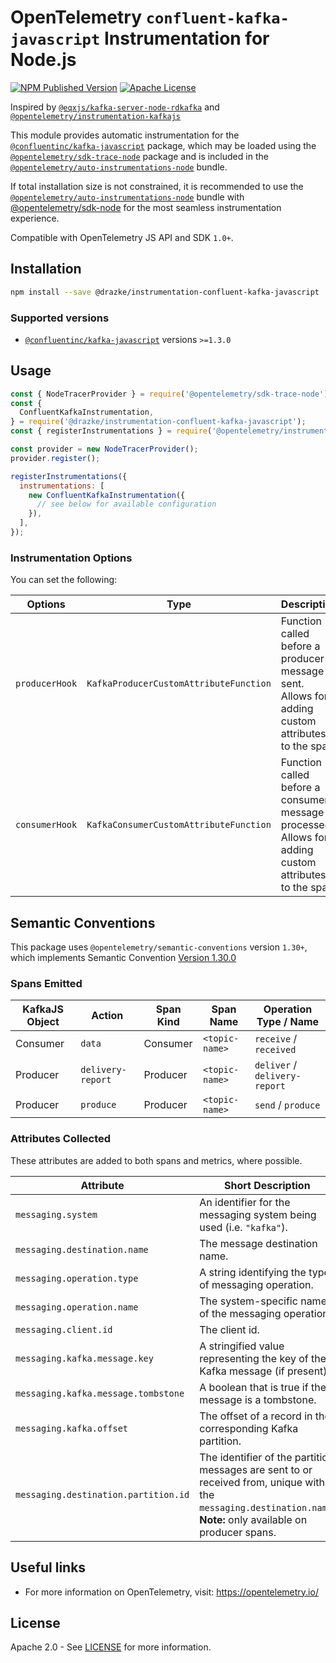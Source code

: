 # OpenTelemetry `confluent-kafka-javascript` Instrumentation for Node.js

[![NPM Published Version][npm-img]][npm-url]
[![Apache License][license-image]][license-image]

Inspired by [`@eqxjs/kafka-server-node-rdkafka`](https://www.npmjs.com/package/@eqxjs/kafka-server-node-rdkafka) and [`@opentelemetry/instrumentation-kafkajs`](https://www.npmjs.com/package/@opentelemetry/instrumentation-kafkajs)

This module provides automatic instrumentation for the [`@confluentinc/kafka-javascript`](https://www.npmjs.com/package/@confluentinc/kafka-javascript) package, which may be loaded using the [`@opentelemetry/sdk-trace-node`](https://github.com/open-telemetry/opentelemetry-js/tree/main/packages/opentelemetry-sdk-trace-node) package and is included in the [`@opentelemetry/auto-instrumentations-node`](https://www.npmjs.com/package/@opentelemetry/auto-instrumentations-node) bundle.

If total installation size is not constrained, it is recommended to use the [`@opentelemetry/auto-instrumentations-node`](https://www.npmjs.com/package/@opentelemetry/auto-instrumentations-node) bundle with [@opentelemetry/sdk-node](`https://www.npmjs.com/package/@opentelemetry/sdk-node`) for the most seamless instrumentation experience.

Compatible with OpenTelemetry JS API and SDK `1.0+`.

## Installation

```bash
npm install --save @drazke/instrumentation-confluent-kafka-javascript
```

### Supported versions

- [`@confluentinc/kafka-javascript`](https://www.npmjs.com/package/@confluentinc/kafka-javascript) versions `>=1.3.0`

## Usage

```js
const { NodeTracerProvider } = require('@opentelemetry/sdk-trace-node');
const {
  ConfluentKafkaInstrumentation,
} = require('@drazke/instrumentation-confluent-kafka-javascript');
const { registerInstrumentations } = require('@opentelemetry/instrumentation');

const provider = new NodeTracerProvider();
provider.register();

registerInstrumentations({
  instrumentations: [
    new ConfluentKafkaInstrumentation({
      // see below for available configuration
    }),
  ],
});
```

### Instrumentation Options

You can set the following:

| Options        | Type                                   | Description                                                                                              |
| -------------- | -------------------------------------- | -------------------------------------------------------------------------------------------------------- |
| `producerHook` | `KafkaProducerCustomAttributeFunction` | Function called before a producer message is sent. Allows for adding custom attributes to the span.      |
| `consumerHook` | `KafkaConsumerCustomAttributeFunction` | Function called before a consumer message is processed. Allows for adding custom attributes to the span. |

## Semantic Conventions

This package uses `@opentelemetry/semantic-conventions` version `1.30+`, which implements Semantic Convention [Version 1.30.0](https://github.com/open-telemetry/semantic-conventions/blob/v1.30.0/docs/README.md)

### Spans Emitted

| KafkaJS Object | Action                     | Span Kind | Span Name      | Operation Type / Name         |
| -------------- | -------------------------- | --------- | -------------- | ----------------------------- |
| Consumer       | `data`                     | Consumer  | `<topic-name>` | `receive` / `received`        |
| Producer       | `delivery-report`          | Producer  | `<topic-name>` | `deliver` / `delivery-report` |
| Producer       | `produce`                  | Producer  | `<topic-name>` | `send` / `produce`            |

### Attributes Collected

These attributes are added to both spans and metrics, where possible.

| Attribute                            | Short Description                                                                                                                                                  |
| ------------------------------------ | ------------------------------------------------------------------------------------------------------------------------------------------------------------------ |
| `messaging.system`                   | An identifier for the messaging system being used (i.e. `"kafka"`).                                                                                                |
| `messaging.destination.name`         | The message destination name.                                                                                                                                      |
| `messaging.operation.type`           | A string identifying the type of messaging operation.                                                                                                              |
| `messaging.operation.name`           | The system-specific name of the messaging operation.                                                                                                               |
| `messaging.client.id`                | The client id.                                                                                                               |
| `messaging.kafka.message.key`        | A stringified value representing the key of the Kafka message (if present).                                                                                        |
| `messaging.kafka.message.tombstone`  | A boolean that is true if the message is a tombstone.                                                                                                              |
| `messaging.kafka.offset`             | The offset of a record in the corresponding Kafka partition.                                                                                                       |
| `messaging.destination.partition.id` | The identifier of the partition messages are sent to or received from, unique within the `messaging.destination.name`. **Note:** only available on producer spans. |

## Useful links

- For more information on OpenTelemetry, visit: <https://opentelemetry.io/>

## License

Apache 2.0 - See [LICENSE][license-url] for more information.

[license-url]: https://github.com/drazke/opentelemetry-js-contrib/blob/main/LICENSE
[license-image]: https://img.shields.io/badge/license-Apache_2.0-green.svg?style=flat
[npm-url]: https://www.npmjs.com/package/@drazke/instrumentation-confluent-kafka-javascript
[npm-img]: https://badge.fury.io/js/%40drazke%2Finstrumentation-confluent-kafka-javascript.svg
